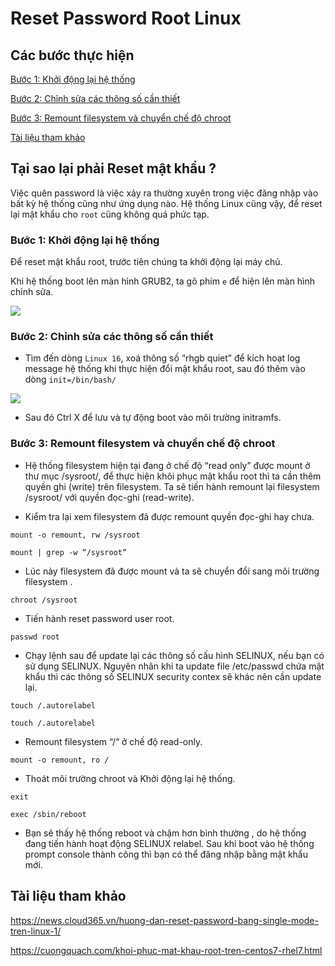 # Reset Password Root Linux

## Các bước thực hiện

[Bước 1: Khởi động lại hệ thống](https://github.com/quanganh1996111/Linux-Tutorial/blob/master/Linux-Onjob-Trainning/SingleMode-Linux/ResetPassword-Linux.md#b%C6%B0%E1%BB%9Bc-1-kh%E1%BB%9Fi-%C4%91%E1%BB%99ng-l%E1%BA%A1i-h%E1%BB%87-th%E1%BB%91ng)

[Bước 2: Chỉnh sửa các thông số cần thiết](https://github.com/quanganh1996111/Linux-Tutorial/blob/master/Linux-Onjob-Trainning/SingleMode-Linux/ResetPassword-Linux.md#b%C6%B0%E1%BB%9Bc-2-ch%E1%BB%89nh-s%E1%BB%ADa-c%C3%A1c-th%C3%B4ng-s%E1%BB%91-c%E1%BA%A7n-thi%E1%BA%BFt)

[Bước 3: Remount filesystem và chuyển chế độ chroot](https://github.com/quanganh1996111/Linux-Tutorial/blob/master/Linux-Onjob-Trainning/SingleMode-Linux/ResetPassword-Linux.md#b%C6%B0%E1%BB%9Bc-3-remount-filesystem-v%C3%A0-chuy%E1%BB%83n-ch%E1%BA%BF-%C4%91%E1%BB%99-chroot)

[Tài liệu tham khảo](https://github.com/quanganh1996111/Linux-Tutorial/blob/master/Linux-Onjob-Trainning/SingleMode-Linux/ResetPassword-Linux.md#t%C3%A0i-li%E1%BB%87u-tham-kh%E1%BA%A3o)

## Tại sao lại phải Reset mật khẩu ?

Việc quên password là việc xảy ra thường xuyên trong việc đăng nhập vào bất kỳ hệ thống cũng như ứng dụng nào. Hệ thống Linux cũng vậy, để reset lại mật khẩu cho `root` cũng không quá phức tạp.

### Bước 1: Khởi động lại hệ thống

Để reset mật khẩu root, trước tiên chúng ta khởi động lại máy chủ.

Khi hệ thống boot lên màn hình GRUB2, ta gõ phím `e` để hiện lên màn hình chỉnh sửa.

<img src="https://imgur.com/0K0c9h2.png">

### Bước 2: Chỉnh sửa các thông số cần thiết

- Tìm đến dòng `Linux 16`, xoá thông số “rhgb quiet” để kích hoạt log message hệ thống khi thực hiện đổi mật khẩu root, sau đó thêm vào dòng `init=/bin/bash/`

<img src="https://imgur.com/PwJKoue.png">

- Sau đó Ctrl X để lưu và tự động boot vào môi trường initramfs.

### Bước 3: Remount filesystem và chuyển chế độ chroot

- Hệ thống filesystem hiện tại đang ở chế độ “read only” được mount ở thư mục /sysroot/, để thực hiện khôi phục mật khẩu root thì ta cần thêm quyền ghi (write) trên filesystem. Ta sẽ tiến hành remount lại filesystem /sysroot/ với quyền đọc-ghi (read-write).

- Kiểm tra lại xem filesystem đã được remount quyền đọc-ghi hay chưa.

`mount -o remount, rw /sysroot`

`mount | grep -w “/sysroot“`

- Lúc này filesystem đã được mount và ta sẽ chuyển đổi sang môi trường filesystem .

`chroot /sysroot`
 
- Tiến hành reset password user root.

`passwd root`

- Chạy lệnh sau để update lại các thông số cấu hình SELINUX, nếu bạn có sử dụng SELINUX. Nguyên nhân khi ta update file /etc/passwd chứa mật khẩu thì các thông số SELINUX security contex sẽ khác nên cần update lại.

`touch /.autorelabel`

`touch /.autorelabel`

- Remount filesystem “/“ ở chế độ read-only.

`mount -o remount, ro /`

- Thoát môi trường chroot và Khởi động lại hệ thống.

`exit`

`exec /sbin/reboot`
 
- Bạn sẽ thấy hệ thống reboot và chậm hơn bình thường , do hệ thống đang tiến hành hoạt động SELINUX relabel. Sau khi boot vào hệ thống prompt console thành công thì bạn có thể đăng nhập bằng mật khẩu mới.

## Tài liệu tham khảo

https://news.cloud365.vn/huong-dan-reset-password-bang-single-mode-tren-linux-1/

https://cuongquach.com/khoi-phuc-mat-khau-root-tren-centos7-rhel7.html